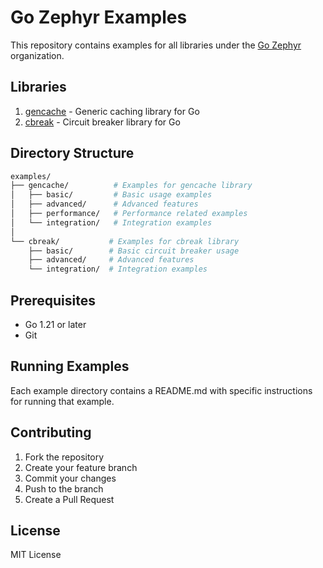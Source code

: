 # Go Zephyr Examples

This repository contains examples for all libraries under the [Go Zephyr](https://github.com/gozephyr) organization.

## Libraries

1. [gencache](https://github.com/gozephyr/gencache) - Generic caching library for Go
2. [cbreak](https://github.com/gozephyr/cbreak) - Circuit breaker library for Go

## Directory Structure

```sh
examples/
├── gencache/          # Examples for gencache library
│   ├── basic/         # Basic usage examples
│   ├── advanced/      # Advanced features
│   ├── performance/   # Performance related examples
│   └── integration/   # Integration examples
│
└── cbreak/           # Examples for cbreak library
    ├── basic/        # Basic circuit breaker usage
    ├── advanced/     # Advanced features
    └── integration/  # Integration examples
```

## Prerequisites

- Go 1.21 or later
- Git

## Running Examples

Each example directory contains a README.md with specific instructions for running that example.

## Contributing

1. Fork the repository
2. Create your feature branch
3. Commit your changes
4. Push to the branch
5. Create a Pull Request

## License

MIT License
